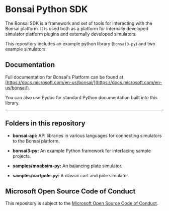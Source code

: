 # Bonsai Python SDK

The Bonsai SDK is a framework and set of tools for interacting with the Bonsai platform. It is used both as a platform for internally developed simulator platform plugins and externally developed simulators.

This repository includes an example python library (`bonsai3-py`) and two example simulators.

## Documentation
Full documentation for Bonsai's Platform can be found at [https://docs.microsoft.com/en-us/bonsai/](https://docs.microsoft.com/en-us/bonsai/).

You can also use Pydoc for standard Python documentation built into this library.
 
------
## Folders in this repository

- **bonsai-api:**
API libraries in various languages for connecting simulators to the Bonsai platform.

- **bonsai3-py:**
An example Python framework for interfacing sample projects.

- **samples/moabsim-py:**
An balancing plate simulator.

- **samples/cartpole-py:**
A classic cart and pole simulator.

## Microsoft Open Source Code of Conduct

This repository is subject to the [Microsoft Open Source Code of Conduct](https://opensource.microsoft.com/codeofconduct).
